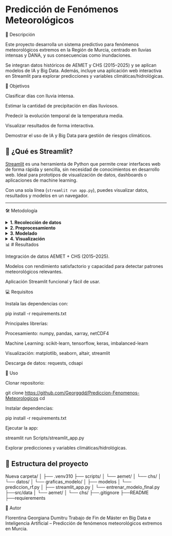# Predicción de Fenómenos Meteorológicos

📌 Descripción

Este proyecto desarrolla un sistema predictivo para fenómenos meteorológicos extremos en la Región de Murcia, centrado en lluvias intensas y DANA, y sus consecuencias como inundaciones.

Se integran datos históricos de AEMET y CHS (2015–2025) y se aplican modelos de IA y Big Data. Además, incluye una aplicación web interactiva en Streamlit para explorar predicciones y variables climáticas/hidrológicas.

🎯 Objetivos

Clasificar días con lluvia intensa.

Estimar la cantidad de precipitación en días lluviosos.

Predecir la evolución temporal de la temperatura media.

Visualizar resultados de forma interactiva.

Demostrar el uso de IA y Big Data para gestión de riesgos climáticos.

## 🚀 ¿Qué es Streamlit?

[Streamlit](https://streamlit.io/) es una herramienta de Python que permite crear interfaces web de forma rápida y sencilla, sin necesidad de conocimientos en desarrollo web. Ideal para prototipos de visualización de datos, dashboards o aplicaciones de machine learning.

Con una sola línea (`streamlit run app.py`), puedes visualizar datos, resultados y modelos en un navegador.

---

🛠️ Metodología
<details> <summary><b>1. Recolección de datos</b></summary>

AEMET: Datos diarios (2015–2025) de todas las estaciones de Murcia vía API REST. Se transformaron de JSON a CSV y se limpiaron variables clave: temperatura mínima, máxima y media, precipitación y humedad relativa.

CHS: Datos hidrológicos diarios (caudales, niveles de ríos y embalses) descargados en CSV y limpiados para integrarlos con los datos meteorológicos.

</details> <details> <summary><b>2. Preprocesamiento</b></summary>

Unificación de datos en un dataframe consolidado.

Limpieza de valores faltantes (reemplazo por medianas).

Normalización de variables numéricas.

Construcción de variables temporales (día, mes, estación del año) y variable binaria inundación (precipitación ≥ 20 mm).

</details> <details> <summary><b>3. Modelado</b></summary>

Árbol de decisión → Clasificación lluvia/no lluvia (precisión, recall, F1).

Regresión lineal → Estimación de precipitación (MSE).

Red neuronal LSTM → Predicción de temperatura media (RMSE).

Random Forest → Predicción de inundaciones, balanceo con SMOTE, búsqueda de hiperparámetros, importancia de variables.

</details> <details> <summary><b>4. Visualización</b></summary>

Streamlit: Aplicación interactiva para consultar probabilidades de inundación y explorar variables climáticas/hidrológicas.

Flujo de trabajo: carga y preprocesamiento → entrenamiento → predicción → visualización interactiva.

Controles interactivos: umbral de decisión, selección de variables y exploración de escenarios.

</details>
📊 # Resultados

Integración de datos AEMET + CHS (2015–2025).

Modelos con rendimiento satisfactorio y capacidad para detectar patrones meteorológicos relevantes.

Aplicación Streamlit funcional y fácil de usar.


💻 Requisitos

Instala las dependencias con:

pip install -r requirements.txt


Principales librerías:

Procesamiento: numpy, pandas, xarray, netCDF4

Machine Learning: scikit-learn, tensorflow, keras, imbalanced-learn

Visualización: matplotlib, seaborn, altair, streamlit

Descarga de datos: requests, cdsapi

🚀 Uso

Clonar repositorio:

git clone <https://github.com/Georggdd/Prediccion-Fenomenos-Meteorologicos>
cd <Prediccion-Fenomenos-Meteorologicos>


Instalar dependencias:

pip install -r requirements.txt


Ejecutar la app:

streamlit run Scripts/streamlit_app.py


Explorar predicciones y variables climáticas/hidrológicas.


## 📁 Estructura del proyecto

Nueva carpeta/
│
├── .venv310
├── scripts/
│ └── aemet/
│ └── chs/
│ └── datos/
│ └── graficas_modelo/
│ ├── modelos
│ └── prediccion_rf.py
│ ├── streamlit_app.py
│ └── entrenar_modelo_final.py
├──src/data
│ └── aemet/
│ └── chs/
├──.gitignore
├──README
├──requierements

👩 Autor

Florentina Georgiana Dumitru
Trabajo de Fin de Máster en Big Data e Inteligencia Artificial – Predicción de fenómenos meteorológicos extremos en Murcia.

 
